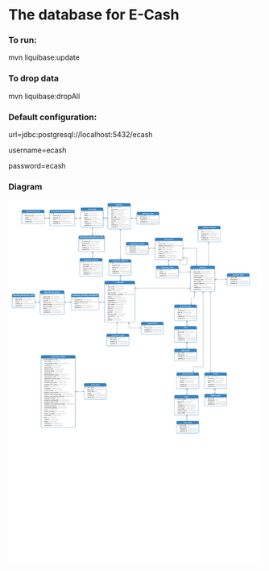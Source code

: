 # The database for E-Cash


### To run:
mvn liquibase:update

### To drop data
mvn liquibase:dropAll

### Default configuration:
url=jdbc:postgresql://localhost:5432/ecash

username=ecash

password=ecash

### Diagram
![Diagram](diagram.svg)
